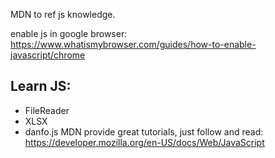MDN to ref js knowledge.

enable js in google browser:
https://www.whatismybrowser.com/guides/how-to-enable-javascript/chrome


## Learn JS:
- FileReader
- XLSX
- danfo.js
MDN provide great tutorials, just follow and read: https://developer.mozilla.org/en-US/docs/Web/JavaScript